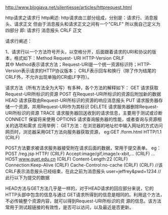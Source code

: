 http://www.blogjava.net/silentjesse/articles/httprequest.html

http请求之请求行
http阐述:
http请求由三部分组成，分别是：请求行、消息报头、请求正文
但由于消息报头和请求正文之间有一个"CRLF"
 所以我自己定义为四部分
即:
请求行
消息报头
CRLF
正文


请求行阐述：

1、请求行以一个方法符号开头，以空格分开，后面跟着请求的URI和协议的版本，格式如下：Method Request-
URI HTTP-Version CRLF  
其中 Method表示请求方法；Request-URI是一个统一资源标识符；HTTP-Version表示请求的HTTP协议版本；
CRLF表示回车和换行（除了作为结尾的CRLF外，不允许出现单独的CR或LF字符）。

请求方法（所有方法全为大写）有多种，各个方法的解释如下：
GET     请求获取Request-URI所标识的资源
POST    在Request-URI所标识的资源后附加新的数据
HEAD    请求获取由Request-URI所标识的资源的响应消息报头
PUT     请求服务器存储一个资源，并用Request-URI作为其标识
DELETE  请求服务器删除Request-URI所标识的资源
TRACE   请求服务器回送收到的请求信息，主要用于测试或诊断
CONNECT 保留将来使用
OPTIONS 请求查询服务器的性能，或者查询与资源相关的选项和需求
应用举例：
GET方法：在浏览器的地址栏中输入网址的方式访问网页时，浏览器采用GET方法向服务器获取资源，
eg:GET /form.html HTTP/1.1 (CRLF)

POST方法要求被请求服务器接受附在请求后面的数据，常用于提交表单。
eg：POST /reg.jsp HTTP/ (CRLF)
Accept:image/gif,image/x-xbit,... (CRLF)
...
HOST:www.guet.edu.cn (CRLF)
Content-Length:22 (CRLF)
Connection:Keep-Alive (CRLF)
Cache-Control:no-cache (CRLF)
(CRLF)         //该CRLF表示消息报头已经结束，在此之前为消息报头
user=jeffrey&pwd=1234  //此行以下为提交的数据

HEAD方法与GET方法几乎是一样的，对于HEAD请求的回应部分来说，它的HTTP头部中包含的信息与通过
GET请求所得到的信息是相同的。利用这个方法，不必传输整个资源内容，就可以得到Request-URI所标识的资
源的信息。该方法常用于测试超链接的有效性，是否可以访问，以及最近是否更新。
